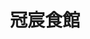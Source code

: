 ---
title: "冠宸食館"
description: "冠宸食館"
layout: shop
keywords:
  - 美食競賽
  - 台灣美食
  - 美食精選
datePublished: "2025-06-30"
dateModified: "2025-07-03"
city: "台北市"
district: "北投區"
address: "台北市北投區竹子湖路67號"
phone: "0228626408"
geo: "25.17632351804717, 121.53966463406918"
google_map: "https://maps.app.goo.gl/Xna1Z1L18DP3xckM8"
footinder: "https://footinder.com.tw/%E5%8F%B0%E5%8C%97%E5%B8%82%E5%8C%97%E6%8A%95%E5%8D%80/8051/"
official: ""
award:
  - name: "500盤"
    year: "2024"
    entries:
      - dishes:
          - "鹽酥竹雞"

---